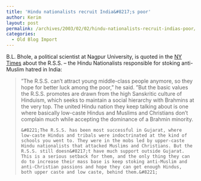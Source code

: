 ```yaml
---
title: 'Hindu nationalists recruit India&#8217;s poor'
author: Kerim
layout: post
permalink: /archives/2003/02/02/hindu-nationalists-recruit-indias-poor/
categories:
  - Old Blog Import
---
```

B.L. Bhole, a political scientist at Nagpur University, is quoted in the <a href="http://www.nytimes.com/2003/02/02/magazine/02HINDU.html?pagewanted=all&position=top" onclick="_gaq.push(['_trackEvent', 'outbound-article', 'http://www.nytimes.com/2003/02/02/magazine/02HINDU.html?pagewanted=all&position=top', 'NY Times']);" >NY Times</a> about the R.S.S. &#8211; the Hindu Nationalists responsible for stoking anti-Muslim hatred in India:


>   &#8221;The R.S.S. can&#8217;t attract young middle-class people anymore, so they hope for better luck among the poor,&#8221; he said. &#8221;But the basic values the R.S.S. promotes are drawn from the high Sanskritic culture of Hinduism, which seeks to maintain a social hierarchy with Brahmins at the very top. The united Hindu nation they keep talking about is one where basically low-caste Hindus and Muslims and Christians don&#8217;t complain much while accepting the dominance of a Brahmin minority. 
>   
>   
>     &#8221;The R.S.S. has been most successful in Gujarat, where low-caste Hindus and tribals were indoctrinated at the kind of schools you went to. They were in the mobs led by upper-caste Hindu nationalists that attacked Muslims and Christians. But the R.S.S. still doesn&#8217;t have much support outside Gujarat. This is a serious setback for them, and the only thing they can do to increase their mass base is keep stoking anti-Muslim and anti-Christian passions and hope they can get enough Hindus, both upper caste and low caste, behind them.&#8221;
>   


